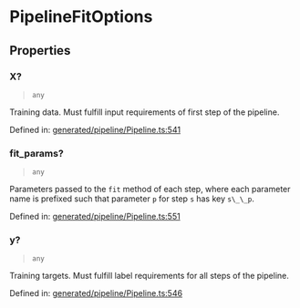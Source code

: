 # PipelineFitOptions

## Properties

### X?

> `any`

Training data. Must fulfill input requirements of first step of the pipeline.

Defined in:  [generated/pipeline/Pipeline.ts:541](https://github.com/transitive-bullshit/scikit-learn-ts/blob/122b3c0/packages/sklearn/src/generated/pipeline/Pipeline.ts#L541)

### fit\_params?

> `any`

Parameters passed to the `fit` method of each step, where each parameter name is prefixed such that parameter `p` for step `s` has key `s\_\_p`.

Defined in:  [generated/pipeline/Pipeline.ts:551](https://github.com/transitive-bullshit/scikit-learn-ts/blob/122b3c0/packages/sklearn/src/generated/pipeline/Pipeline.ts#L551)

### y?

> `any`

Training targets. Must fulfill label requirements for all steps of the pipeline.

Defined in:  [generated/pipeline/Pipeline.ts:546](https://github.com/transitive-bullshit/scikit-learn-ts/blob/122b3c0/packages/sklearn/src/generated/pipeline/Pipeline.ts#L546)
